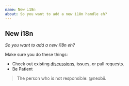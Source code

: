 ```yaml
---
name: New i18n
about: So you want to add a new i18n handle eh?
---
```

## New i18n

*So you want to add a new i18n eh?*

Make sure you do these things:

* Check out existing [discussions](https://github.com/Shielkwamm/shielkwamm-state/discussions/categories/i18ns), issues, or pull requests.
* Be Patient

> The person who is not responsible: @neobii.